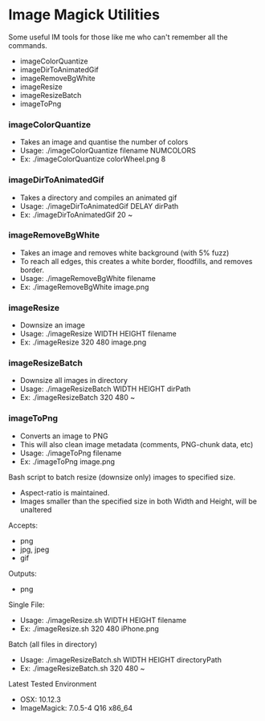 # Image Magick Utilities

Some useful IM tools for those like me who can't remember all the commands.
- imageColorQuantize
- imageDirToAnimatedGif
- imageRemoveBgWhite
- imageResize
- imageResizeBatch
- imageToPng

### imageColorQuantize
- Takes an image and quantise the number of colors
- Usage: ./imageColorQuantize filename NUMCOLORS
- Ex: ./imageColorQuantize colorWheel.png 8

### imageDirToAnimatedGif
- Takes a directory and compiles an animated gif
- Usage: ./imageDirToAnimatedGif DELAY dirPath
- Ex: ./imageDirToAnimatedGif 20 ~

### imageRemoveBgWhite
- Takes an image and removes white background (with 5% fuzz)
- To reach all edges, this creates a white border, floodfills, and removes border.
- Usage: ./imageRemoveBgWhite filename
- Ex: ./imageRemoveBgWhite image.png

### imageResize
- Downsize an image
- Usage: 	./imageResize WIDTH HEIGHT filename
- Ex:		./imageResize 320 480 image.png

### imageResizeBatch
- Downsize all images in directory
- Usage: 	./imageResizeBatch WIDTH HEIGHT dirPath
- Ex:		./imageResizeBatch 320 480 ~

### imageToPng
- Converts an image to PNG
- This will also clean image metadata (comments, PNG-chunk data, etc)
- Usage: 	./imageToPng filename
- Ex:		./imageToPng image.png


Bash script to batch resize (downsize only) images to specified size.
- Aspect-ratio is maintained.
- Images smaller than the specified size in both Width and Height, will be unaltered

Accepts:
- png
- jpg, jpeg
- gif

Outputs:
- png

Single File:
- Usage: 	./imageResize.sh WIDTH HEIGHT filename
- Ex:		./imageResize.sh 320 480 iPhone.png

Batch (all files in directory)
- Usage: 	./imageResizeBatch.sh WIDTH HEIGHT directoryPath
- Ex:		./imageResizeBatch.sh 320 480 ~

Latest Tested Environment
- OSX:			10.12.3
- ImageMagick:	7.0.5-4 Q16 x86_64
